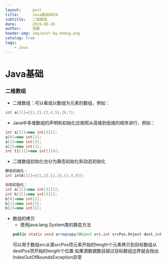 ```yaml
---
layout:     post 
title:      Java基础0826
subtitle:   二维数组
date:       2019-08-26
author:     张鹏
header-img: img/post-bg-debug.png
catalog: true   
tags:                         
    - Java
---
```


# Java基础

### 二维数组
- 二维数组：可以看成以数组为元素的数组，例如：
```java
int a[][]={{1,2},{3,4,5},{6,7};
```
- Java中多维数组的声明和初始化应按照从高维到低维的顺序进行，例如：
```java
int a[][]=new int[3][];
a[0]=new int[2];
a[1]=new int[3];
a[2]=new int[2];
int t1[][]=new int[][4];
```
- 二维数组初始化也分为静态初始化和动态初始化
```java
静态初始化：
int intA[][]={{1,2},{2,3},{3,4,5}};

动态初始化：
int a[][]=new int[3][5];
int b[][]=new int[3][];
b[0]=new int[2];
b[1]=new int[3];
b[2]=new int[5];
```
- 数组的拷贝
   - 使用java.lang.System类的静态方法
   ```java
   public static void arraycopy(Object src,int srcPos,Onject dest,int destPos,int length);
   ```
   可以用于数组src从第srcPos项元素开始的length个元素拷贝到目标数组从destPos项开始的length个位置
如果源数据数目超过目标数组边界就会抛出IndexOutOfBoundsException异常
